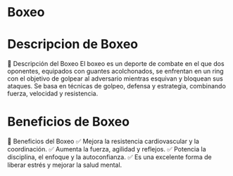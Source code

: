 # Boxeo

# Descripcion de Boxeo
📌 Descripción del Boxeo
El boxeo es un deporte de combate en el que dos oponentes, equipados con guantes acolchonados, se enfrentan en un ring con el objetivo de golpear al adversario mientras esquivan y bloquean sus ataques. Se basa en técnicas de golpeo, defensa y estrategia, combinando fuerza, velocidad y resistencia.

# Beneficios de Boxeo
💪 Beneficios del Boxeo
✅ Mejora la resistencia cardiovascular y la coordinación.
✅ Aumenta la fuerza, agilidad y reflejos.
✅ Potencia la disciplina, el enfoque y la autoconfianza.
✅ Es una excelente forma de liberar estrés y mejorar la salud mental.